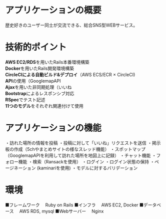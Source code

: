 # アプリケーションの概要
歴史好きのユーザー同士が交流できる、総合SNS型WEBサービス。

# 技術的ポイント
**AWS EC2/RDS**を用いたRails本番環境構築  
**Docker**を用いたRails開発環境構築  
**CircleCIによる自動ビルド&デプロイ**（AWS ECS/ECR × CircleCI)  
**API**の使用（GooglemapAPI  
**Ajax**を用いた非同期処理（いいね  
**Bootstrap**によるレスポンシブ対応  
**RSpec**でテスト記述  
**11つのモデル**をそれぞれ関連付けて使用  

# アプリケーションの機能
・訪れた場所の情報を投稿
・投稿に対して「いいね」リクエストを送信
・掲示板の作成（5chやまとめサイトの様なスレッド機能）
・スポットマップ（GooglemapAPIを利用して訪れた場所を地図上に記録）
・チャット機能
・フォロー機能
・検索（Ransackを使用）
・ログイン
・ログイン状態の保持
・ページネーション (kaminariを使用)
・モデルに対するバリデーション

# 環境
■フレームワーク
　Ruby on Rails
■インフラ
　AWS EC2, Docker
■データベース
　AWS RDS, mysql
■Webサーバー
　Nginx
